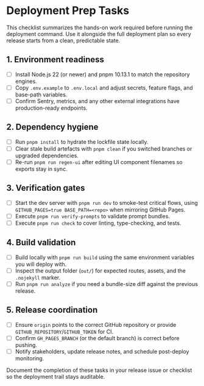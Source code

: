 # Deployment Prep Tasks

This checklist summarizes the hands-on work required before running the deployment command. Use it alongside the full deployment plan so every release starts from a clean, predictable state.

## 1. Environment readiness
- [ ] Install Node.js 22 (or newer) and pnpm 10.13.1 to match the repository engines.
- [ ] Copy `.env.example` to `.env.local` and adjust secrets, feature flags, and base-path variables.
- [ ] Confirm Sentry, metrics, and any other external integrations have production-ready endpoints.

## 2. Dependency hygiene
- [ ] Run `pnpm install` to hydrate the lockfile state locally.
- [ ] Clear stale build artefacts with `pnpm clean` if you switched branches or upgraded dependencies.
- [ ] Re-run `pnpm run regen-ui` after editing UI component filenames so exports stay in sync.

## 3. Verification gates
- [ ] Start the dev server with `pnpm run dev` to smoke-test critical flows, using `GITHUB_PAGES=true BASE_PATH=<repo>` when mirroring GitHub Pages.
- [ ] Execute `pnpm run verify-prompts` to validate prompt bundles.
- [ ] Execute `pnpm run check` to cover linting, type-checking, and tests.

## 4. Build validation
- [ ] Build locally with `pnpm run build` using the same environment variables you will deploy with.
- [ ] Inspect the output folder (`out/`) for expected routes, assets, and the `.nojekyll` marker.
- [ ] Run `pnpm run analyze` if you need a bundle-size diff against the previous release.

## 5. Release coordination
- [ ] Ensure `origin` points to the correct GitHub repository or provide `GITHUB_REPOSITORY`/`GITHUB_TOKEN` for CI.
- [ ] Confirm `GH_PAGES_BRANCH` (or the default branch) is correct before pushing.
- [ ] Notify stakeholders, update release notes, and schedule post-deploy monitoring.

Document the completion of these tasks in your release issue or checklist so the deployment trail stays auditable.
